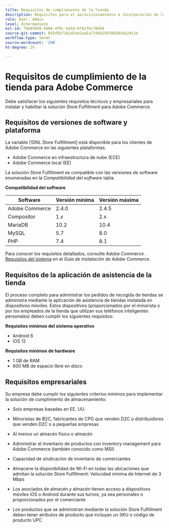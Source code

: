 ```yaml
---
title: Requisitos de cumplimiento de la tienda
description: Requisitos para el aprovisionamiento e incorporación de la variable [!DNL Store Fulfillment solution].
role: User, Admin
level: Intermediate
exl-id: f9e05049-5904-4f6c-b45d-9f81fbc76b69
source-git-commit: 842d5b7182d54a1aa5a715662503801816a24c24
workflow-type: tm+mt
source-wordcount: '298'
ht-degree: 2%

---
```


# Requisitos de cumplimiento de la tienda para Adobe Commerce

Debe satisfacer los siguientes requisitos técnicos y empresariales para instalar y habilitar la solución Store Fulfillment para Adobe Commerce.

## Requisitos de versiones de software y plataforma

La variable [!DNL Store Fulfillment] está disponible para los clientes de Adobe Commerce en las siguientes plataformas.

- Adobe Commerce en infraestructura de nube (ECE)
- Adobe Commerce local (EE)

La solución Store Fulfillment es compatible con las versiones de software enumeradas en la *Compatibilidad del software* tabla.

**Compatibilidad del software**

| **Software** | **Versión mínima** | **Versión máxima** |
|----------------|---------------------|---------------------|
| Adobe Commerce | 2.4.0 | 2.4.5 |
| Compositor | 1.x | 2.x |
| MariaDB | 10.2 | 10.4 |
| MySQL | 5.7 | 8.0 |
| PHP | 7.4 | 8.1 |

Para conocer los requisitos detallados, consulte Adobe Commerce . [Requisitos del sistema](https://experienceleague.adobe.com/docs/commerce-operations/installation-guide/system-requirements.html) en el *Guía de instalación de Adobe Commerce*.

## Requisitos de la aplicación de asistencia de la tienda

El proceso completo para administrar los pedidos de recogida de tiendas se administra mediante la aplicación de asistencia de tiendas instalada en dispositivos móviles. Estos dispositivos (proporcionados por el minorista o por los empleados de la tienda que utilizan sus teléfonos inteligentes personales) deben cumplir los siguientes requisitos:

**Requisitos mínimos del sistema operativo**

- Android 6
- iOS 12

**Requisitos mínimos de hardware**

- 1 GB de RAM
- 600 MB de espacio libre en disco

## Requisitos empresariales

Su empresa debe cumplir los siguientes criterios mínimos para implementar la solución de cumplimiento de almacenamiento:

- Solo empresas basadas en EE. UU.

- Minoristas de B2C, fabricantes de CPG que venden D2C o distribuidores que venden D2C o a pequeñas empresas

- Al menos un almacén físico o almacén

- Administrar el inventario de productos con Inventory management para Adobe Commerce (también conocido como MSI)

- Capacidad de sindicación de inventario de comerciantes

- Almacene la disponibilidad de Wi-Fi en todas las ubicaciones que admitan la solución Store Fulfillment: Velocidad mínima de Internet de 3 Mbps

- Los asociados de almacén y almacén tienen acceso a dispositivos móviles iOS o Android durante sus turnos, ya sea personales o proporcionados por el comerciante

- Los productos que se administran mediante la solución Store Fulfillment deben tener atributos de producto que incluyan un SKU o código de producto UPC
